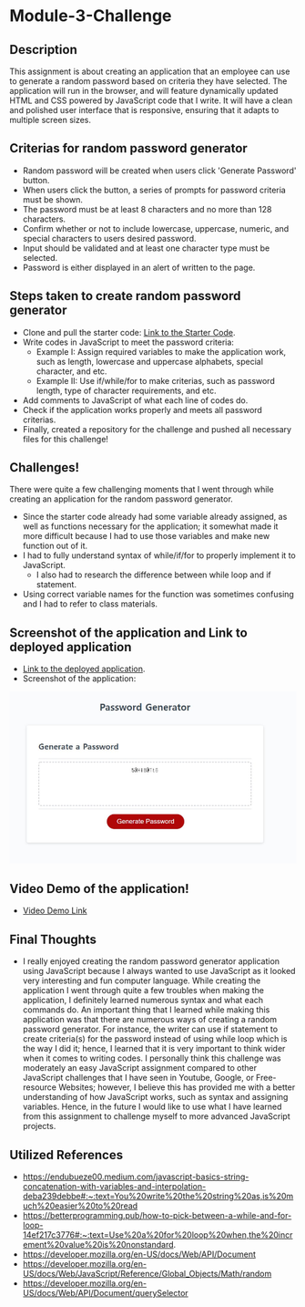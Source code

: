 # Module-3-Challenge

## Description

This assignment is about creating an application that an employee can use to generate a random password based on criteria they have selected. The application will run in the browser, and will feature dynamically updated HTML and CSS powered by JavaScript code that I write. It will have a clean and polished user interface that is responsive, ensuring that it adapts to multiple screen sizes.

## Criterias for random password generator
* Random password will be created when users click 'Generate Password' button.
* When users click the button, a series of prompts for password criteria must be shown.
* The password must be at least 8 characters and no more than 128 characters.
* Confirm whether or not to include lowercase, uppercase, numeric, and special characters to users desired password.
* Input should be validated and at least one character type must be selected.
* Password is either displayed in an alert of written to the page.

## Steps taken to create random password generator
* Clone and pull the starter code: [Link to the Starter Code](https://github.com/coding-boot-camp/friendly-parakeet).
* Write codes in JavaScript to meet the password criteria:
    * Example I: Assign required variables to make the application work, such as length, lowercase and uppercase alphabets, special character, and etc.
    * Example II: Use if/while/for to make criterias, such as password length, type of character requirements, and etc.  
* Add comments to JavaScript of what each line of codes do.
* Check if the application works properly and meets all password criterias.
* Finally, created a repository for the challenge and pushed all necessary files for this challenge!

## Challenges! 

There were quite a few challenging moments that I went through while creating an application for the random password generator.
* Since the starter code already had some variable already assigned, as well as functions necessary for the application; it somewhat made it more difficult because I had to use those variables and make new function out of it.
* I had to fully understand syntax of while/if/for to properly implement it to JavaScript.
    * I also had to research the difference between while loop and if statement.
* Using correct variable names for the function was sometimes confusing and I had to refer to class materials.

## Screenshot of the application and Link to deployed application
* [Link to the deployed application](https://hhealing123.github.io/Module-3-Challenge/).
* Screenshot of the application:
<img src = "./assets/images/Screenshot.JPG">

## Video Demo of the application!
* [Video Demo Link](https://user-images.githubusercontent.com/106945679/178595359-eb6855ca-0b35-4f29-8cd6-9317c72686cf.mp4)

## Final Thoughts
* I really enjoyed creating the random password generator application using JavaScript because I always wanted to use JavaScript as it looked very interesting and fun computer language. While creating the application I went through quite a few troubles when making the application, I definitely learned numerous syntax and what each commands do. An important thing that I learned while making this application was that there are numerous ways of creating a random password generator. For instance, the writer can use if statement to create criteria(s) for the password instead of using while loop which is the way I did it; hence, I learned that it is very important to think wider when it comes to writing codes. I personally think this challenge was moderately an easy JavaScript assignment compared to other JavaScript challenges that I have seen in Youtube, Google, or Free-resource Websites; however, I believe this has provided me with a better understanding of how JavaScript works, such as syntax and assigning variables. Hence, in the future I would like to use what I have learned from this assignment to challenge myself to more advanced JavaScript projects.

## Utilized References
* https://endubueze00.medium.com/javascript-basics-string-concatenation-with-variables-and-interpolation-deba239debbe#:~:text=You%20write%20the%20string%20as,is%20much%20easier%20to%20read
* https://betterprogramming.pub/how-to-pick-between-a-while-and-for-loop-14ef217c3776#:~:text=Use%20a%20for%20loop%20when,the%20increment%20value%20is%20nonstandard.
* https://developer.mozilla.org/en-US/docs/Web/API/Document
* https://developer.mozilla.org/en-US/docs/Web/JavaScript/Reference/Global_Objects/Math/random
* https://developer.mozilla.org/en-US/docs/Web/API/Document/querySelector
